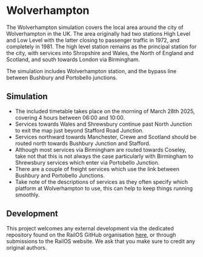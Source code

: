 # Wolverhampton

The Wolverhampton simulation covers the local area around the city of Wolverhampton in the UK. The area originally had two stations High Level and Low Level with the latter closing to passenger traffic in 1972, and completely in 1981. The high level station remains as the principal station for the city, with services into Shropshire and Wales, the North of England and Scotland, and south towards London via Birmingham.

The simulation includes Wolverhampton station, and the bypass line between Bushbury and Portobello junctions.


## Simulation

* The included timetable takes place on the morning of March 28th 2025, covering 4 hours between 06:00 and 10:00.
* Services towards Wales and Shrewsbury continue past North Junction to exit the map just beyond Stafford Road Junction. 
* Services northward towards Manchester, Crewe and Scotland should be routed north towards Bushbury Junction and Stafford.
* Although most services via Birmingham are routed towards Coseley, take not that this is not always the case particularly with Birmingham to Shrewsbury services which enter via Portobello Junction.
* There are a couple of freight services which use the link between Bushbury and Portobello Junctions.
* Take note of the descriptions of services as they often specify which platform at Wolverhampton to use, this can help to keep things running smoothly.

## Development

This project welcomes any external development via the dedicated repository found on the RailOS GitHub organisation [here](https://github.com/Railway-Op-Sim/GB-Wolverhampton), or through submissions to the RailOS website. We ask that you make sure to credit any original authors.
